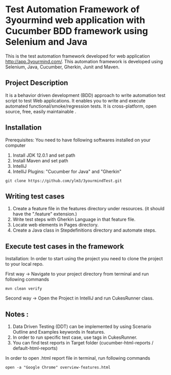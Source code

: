 # Test Automation Framework of 3yourmind web application with Cucumber BDD framework using Selenium and Java
This is the test automation framework developed for web application http://app.3yourmind.com/. 
This automation framework is developed using Selenium, Java, Cucumber, Gherkin, Junit and Maven.

## Project Description

It is a behavior driven development (BDD) approach to write automation test script to test Web applications. 
It enables you to write and execute automated functional/smoke/regression tests. It is cross-platform, open source, free, easily maintainable . 

## Installation

Prerequisites: You need to have following softwares installed on your computer

1) Install JDK 12.0.1 and set path
2) Install Maven and set path
3) IntelliJ
4) IntelliJ Plugins: "Cucumber for Java" and "Gherkin"

```
git clone https://github.com/ylm3/3yourmindTest.git
```

## Writing test cases
1) Create a feature file in the features directory under resources. (it should have the ".feature" extension.)
2) Write test steps with Gherkin Language in that feature file.
3) Locate web elements in Pages directory.
4) Create a Java class in Stepdefinitions directory and automate steps.



## Execute test cases in the framework

Installation: In order to start using the project you need to clone the project to your local repo.

First way -> Navigate to your project directory from terminal and run following commands 

```
mvn clean verify
```

Second way -> Open the Project in IntelliJ and run CukesRunner class.


## Notes :

1) Data Driven Testing (DDT) can be implemented by using Scenario Outline and Examples keywords in features.
2) In order to run specific test case, use tags in CukesRunner.
3) You can find test reports in Target folder (cucumber-html-reports / default-html-reports)


In order to open .html report file in terminal, run following commands 

```
open -a "Google Chrome" overview-features.html 
```
